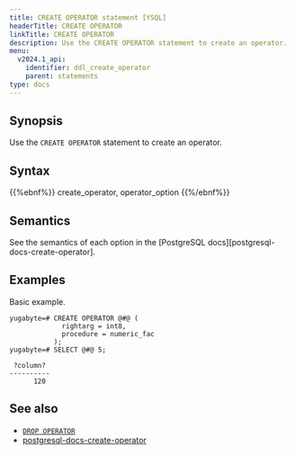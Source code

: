 ```yaml
---
title: CREATE OPERATOR statement [YSQL]
headerTitle: CREATE OPERATOR
linkTitle: CREATE OPERATOR
description: Use the CREATE OPERATOR statement to create an operator.
menu:
  v2024.1_api:
    identifier: ddl_create_operator
    parent: statements
type: docs
---
```


## Synopsis

Use the `CREATE OPERATOR` statement to create an operator.

## Syntax

{{%ebnf%}}
  create_operator,
  operator_option
{{%/ebnf%}}

## Semantics

See the semantics of each option in the [PostgreSQL docs][postgresql-docs-create-operator].

## Examples

Basic example.

```plpgsql
yugabyte=# CREATE OPERATOR @#@ (
             rightarg = int8,
             procedure = numeric_fac
           );
yugabyte=# SELECT @#@ 5;
```

```
 ?column?
----------
      120
```

## See also

- [`DROP OPERATOR`](../ddl_drop_operator)
- [postgresql-docs-create-operator](https://www.postgresql.org/docs/current/sql-createoperator.html)
